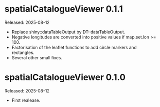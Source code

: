 
# spatialCatalogueViewer 0.1.1
Released: 2025-08-12

* Replace shiny::dataTableOutput by DT::dataTableOutput.
* Negative longitudes are converted into positive values if map.set.lon >= 100. 
* Factorisation of the leaflet functions to add circle markers and rectangles. 
* Several other small fixes.

# spatialCatalogueViewer 0.1.0
Released: 2025-08-12

* First realease.
